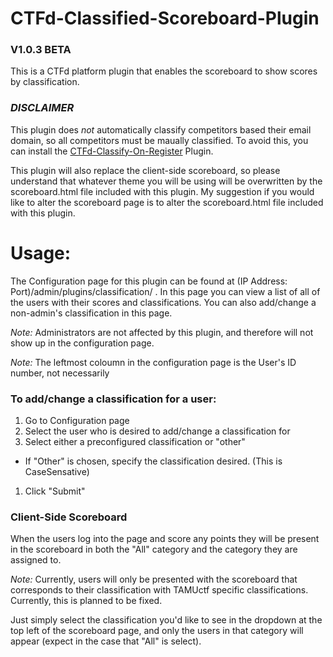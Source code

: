 # CTFd-Classified-Scoreboard-Plugin
### V1.0.3 BETA
This is a CTFd platform plugin that enables the scoreboard to show scores by classification.

### *DISCLAIMER*
This plugin does *not* automatically classify competitors based their email domain, so all competitors must be maually classified. To avoid this, you can install the [CTFd-Classify-On-Register](https://github.com/tamuctf/ctfd-classify-on-register-plugin) Plugin.

This plugin will also replace the client-side scoreboard, so please understand that whatever theme you will be using will be overwritten by the scoreboard.html file included with this plugin. My suggestion if you would like to alter the scoreboard page is to alter the scoreboard.html file included with this plugin. 

# Usage:
The Configuration page for this plugin can be found at (IP Address: Port)/admin/plugins/classification/ . In this page you can view a list of all of the users with their scores and classifications. You can also add/change a non-admin's classification in this page.

*Note:*
Administrators are not affected by this plugin, and therefore will not show up in the configuration page.

*Note:*
The leftmost coloumn in the configuration page is the User's ID number, not necessarily

### To add/change a classification for a user:
1. Go to Configuration page
1. Select the user who is desired to add/change a classification for
1. Select either a preconfigured classification or "other"
  * If "Other" is chosen, specify the classification desired. (This is CaseSensative)
1. Click "Submit"

### Client-Side Scoreboard
When the users log into the page and score any points they will be present in the scoreboard in both the "All" category and the category they are assigned to.

*Note:*
Currently, users will only be presented with the scoreboard that corresponds to their classification with TAMUctf specific classifications. Currently, this is planned to be fixed.

Just simply select the classification you'd like to see in the dropdown at the top left of the scoreboard page, and only the users in that category will appear (expect in the case that "All" is select).




